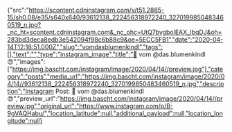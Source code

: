 {"src":"https://scontent.cdninstagram.com/v/t51.2885-15/sh0.08/e35/s640x640/93612138_222456318972240_3270199850483460519_n.jpg?_nc_ht=scontent.cdninstagram.com&_nc_ohc=UtQ7bvgbolEAX_IbqDJ&oh=283bd3deca8edb3e542094f98c6b88c9&oe=5ECC5FB1","date":"2020-04-14T12:18:51.000Z","slug":"vomdasblumenkindl","tags":[],"text":"","type":"instagram_image","title":"💐 vom @das.blumenkindl 😍","images":["https://img.bascht.com/instagram/image/2020/04/14//preview.jpg"],"category":"posts","media_url":"https://img.bascht.com/instagram/image/2020/04/14//93612138_222456318972240_3270199850483460519_n.jpg","description":"Instagram Post: 💐 vom @das.blumenkindl 😍","preview_url":"https://img.bascht.com/instagram/image/2020/04/14//preview.jpg","original_url":"https://www.instagram.com/p/B-9gVAQHabu/","location_latitude":null,"additional_payload":null,"location_longitude":null}